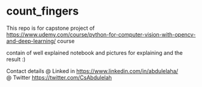 # count_fingers


This repo is for capstone project of https://www.udemy.com/course/python-for-computer-vision-with-opencv-and-deep-learning/ course 

contain of well explained notebook and pictures for explaining and the result :)

Contact details 
 @ Linked in  https://www.linkedin.com/in/abdulelaha/ <br>
 @ Twitter https://twitter.com/CsAbdulelah
 
